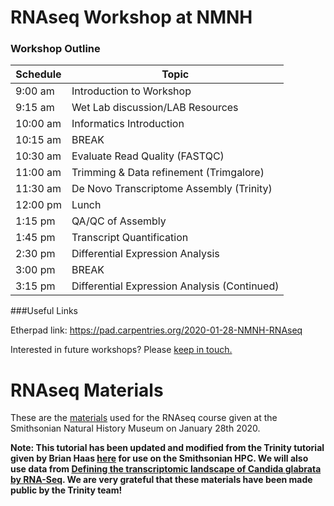 # RNAseq Workshop at NMNH
### Workshop Outline

| Schedule  | Topic  |
|---|---|
|9:00 am |Introduction to Workshop   |
|9:15 am |Wet Lab discussion/LAB Resources  |
|10:00 am|Informatics Introduction   |
|10:15 am|BREAK  |
|10:30 am|Evaluate Read Quality (FASTQC)  |
|11:00 am|Trimming & Data refinement (Trimgalore)  |
|11:30 am|De Novo Transcriptome Assembly (Trinity)  |
|12:00 pm|Lunch  |
|1:15 pm |QA/QC of Assembly  |
|1:45 pm |Transcript Quantification  |
|2:30 pm |Differential Expression Analysis  |
|3:00 pm |BREAK  |
|3:15 pm |Differential Expression Analysis (Continued)  |

###Useful Links

Etherpad link: https://pad.carpentries.org/2020-01-28-NMNH-RNAseq

Interested in future workshops? Please [keep in touch.](keeping_in_touch.md)

# RNAseq Materials

These are the [materials](https://github.com/SmithsonianWorkshops/2020-01-28-NMNH-RNAseq/tree/master/Materials) used for the RNAseq course given at the Smithsonian Natural History Museum on January 28th 2020. 

**Note: This tutorial has been updated and modified from the Trinity tutorial given by Brian Haas [here](https://github.com/trinityrnaseq/KrumlovTrinityWorkshopJan2016/wiki/Home/e67c7a4ae4fe005866a56371ea29f15c79e8ccfb) for use on the Smithsonian HPC. We will also use data from [Defining the transcriptomic landscape of Candida glabrata by RNA-Seq](http://www.ncbi.nlm.nih.gov/pubmed/?term=25586221). We are very grateful that these materials have been made public by the Trinity team!**

